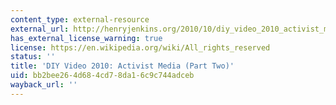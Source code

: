 ```yaml
---
content_type: external-resource
external_url: http://henryjenkins.org/2010/10/diy_video_2010_activist_media_1.html
has_external_license_warning: true
license: https://en.wikipedia.org/wiki/All_rights_reserved
status: ''
title: 'DIY Video 2010: Activist Media (Part Two)'
uid: bb2bee26-4d68-4cd7-8da1-6c9c744adceb
wayback_url: ''
---
```

